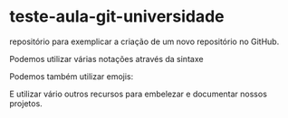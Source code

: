 # teste-aula-git-universidade
repositório para exemplicar a criação de um novo repositório no GitHub.

Podemos utilizar várias notações através da sintaxe 


Podemos também utilizar emojis: 

E utilizar vário outros recursos para embelezar e documentar nossos projetos.
